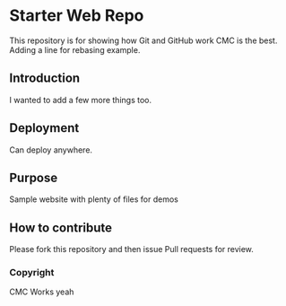 # Starter Web Repo

This repository is for showing how Git and GitHub work
CMC is the best.  Adding a line for rebasing example.

## Introduction 

I wanted to add a few more things too.

## Deployment 

Can deploy anywhere.

## Purpose

Sample website with plenty of files for demos

## How to contribute

Please fork this repository and then issue Pull requests for review.

### Copyright
CMC Works yeah
